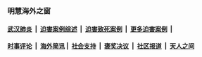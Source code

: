 
### 明慧海外之窗

####  [武汉肺炎](indexes/365.md?t=03230400) &nbsp;|&nbsp;  [迫害案例综述](indexes/328.md?t=03230400) &nbsp;|&nbsp; [迫害致死案例](indexes/277.md?t=03230400)  &nbsp;|&nbsp; [更多迫害案例](indexes/81.md?t=03230400)  &nbsp;|&nbsp; 
####  [时事评论](indexes/19.md?t=03230400) &nbsp;|&nbsp; [海外简讯](indexes/245.md?t=03230400)&nbsp;|&nbsp;  [社会支持](indexes/140.md?t=03230400) &nbsp;|&nbsp; [褒奖决议](indexes/282.md?t=03230400) &nbsp;|&nbsp; [社区报道](indexes/91.md?t=03230400)  &nbsp;|&nbsp; [天人之间](indexes/78.md?t=03230400) 

